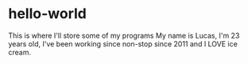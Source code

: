 # hello-world
This is where I'll store some of my programs
My name is Lucas, I'm 23 years old, I've been working since non-stop since 2011 and I LOVE ice cream.
